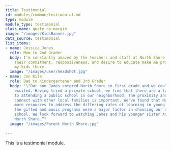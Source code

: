 ```yaml
---
title: Testimonial
id: modules/common/testimonial.md
type: module
module_type: testimonial
class_name: quote no-margin
image: "/images/KidsBanner.jpg"
data_source: testimonial
list_items:
- name: Jessica Jones
  role: Mom to 2nd Grader
  body: I'm constantly amazed by the teachers and staff at North Shore elementary.
    Their commitment, responsiveness, and desire to educate make me proud to send
    my kids there.
  image: "/images/user/headshot.jpg"
- name: Jon Kile
  role: Dad to Kindergartener and 3rd Grader
  body: "\"Our son James entered North Shore in first grade and we couldn't be more
    excited. Having tried a private school, we find that there are a lot of advantages
    to attending a public school in our neighborhood. The proximity and ability to
    connect with other local families is important. We've found that North Shore has
    more resources to address the differing rates of learning in young children and
    the gifted and music programs were a major factor in choosing our neighborhood
    school. We look forward to watching James and his younger sister Anna grow at
    North Shore.”"
  image: "/images/Parent North Shore.jpg"

---
```

This is a testimonial module.